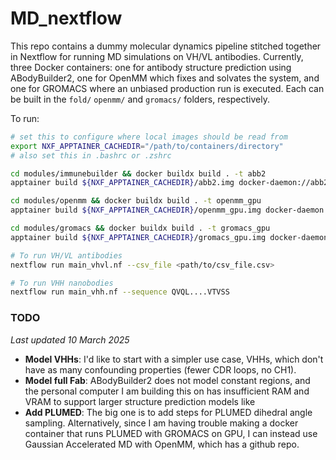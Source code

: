 # MD_nextflow
This repo contains a dummy molecular dynamics pipeline stitched together in Nextflow for running MD simulations on VH/VL antibodies. Currently, three Docker containers: one for antibody structure prediction using ABodyBuilder2, one for OpenMM which fixes and solvates the system, and one for GROMACS where an unbiased production run is executed. Each can be built in the `fold/` `openmm/` and `gromacs/` folders, respectively. 

To run:
```bash
# set this to configure where local images should be read from
export NXF_APPTAINER_CACHEDIR="/path/to/containers/directory"
# also set this in .bashrc or .zshrc

cd modules/immunebuilder && docker buildx build . -t abb2
apptainer build ${NXF_APPTAINER_CACHEDIR}/abb2.img docker-daemon://abb2:latest

cd modules/openmm && docker buildx build . -t openmm_gpu
apptainer build ${NXF_APPTAINER_CACHEDIR}/openmm_gpu.img docker-daemon://openmm_gpu:latest

cd modules/gromacs && docker buildx build . -t gromacs_gpu
apptainer build ${NXF_APPTAINER_CACHEDIR}/gromacs_gpu.img docker-daemon://gromacs_gpu:latest

# To run VH/VL antibodies
nextflow run main_vhvl.nf --csv_file <path/to/csv_file.csv>

# To run VHH nanobodies
nextflow run main_vhh.nf --sequence QVQL....VTVSS
```

### TODO
*Last updated 10 March 2025*
* **Model VHHs**: I'd like to start with a simpler use case, VHHs, which don't have as many confounding properties (fewer CDR loops, no CH1).
* **Model full Fab**: ABodyBuilder2 does not model constant regions, and the personal computer I am building this on has insufficient RAM and VRAM to support larger structure prediction models like   
* **Add PLUMED**: The big one is to add steps for PLUMED dihedral angle sampling. Alternatively, since I am having trouble making a docker container that runs PLUMED with GROMACS on GPU, I can instead use Gaussian Accelerated MD with OpenMM, which has a github repo.
